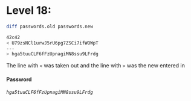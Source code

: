 # Level 18: 
```sh
diff passwords.old passwords.new
```
```sh
42c42
< U79zsNCl1urwJ5rU6pg7ZSCi7ifWOWpT 
---
> hga5tuuCLF6fFzUpnagiMN8ssu9LFrdg
```
The line with ``<`` was taken out and the line with ``>`` was the new entered in
#### Password
*`hga5tuuCLF6fFzUpnagiMN8ssu9LFrdg`*
